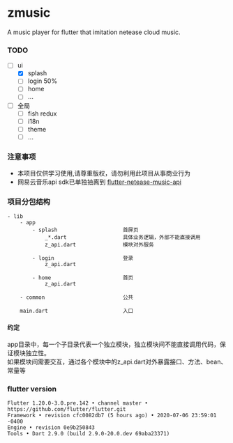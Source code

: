 # zmusic

A music player for flutter that imitation netease cloud music.

### TODO
- [ ] ui
  - [x] splash
  - [ ] login 50%
  - [ ] home
  - [ ] ...
- [ ] 全局
  - [ ] fish redux
  - [ ] i18n
  - [ ] theme
  - [ ] ...

### 注意事项
- 本项目仅供学习使用,请尊重版权，请勿利用此项目从事商业行为
- 网易云音乐api sdk已单独抽离到 [flutter-netease-music-api](https://github.com/hcanyz/flutter-netease-music-api)

### 项目分包结构
```text
- lib
    - app
        - splash                     首屏页
            _*.dart                  具体业务逻辑，外部不能直接调用
            z_api.dart               模块对外服务
            
        - login                      登录
            z_api.dart
            
        - home                       首页
            z_api.dart
            
    - common                         公共
        
    main.dart                        入口
```
#### 约定
app目录中，每一个子目录代表一个独立模块，独立模块间不能直接调用代码，保证模块独立性。  
如果模块间需要交互，通过各个模块中的z_api.dart对外暴露接口、方法、bean、常量等

### flutter version
```text
Flutter 1.20.0-3.0.pre.142 • channel master • https://github.com/flutter/flutter.git
Framework • revision cfc0082db7 (5 hours ago) • 2020-07-06 23:59:01 -0400
Engine • revision 0e9b250843
Tools • Dart 2.9.0 (build 2.9.0-20.0.dev 69aba23371)
```